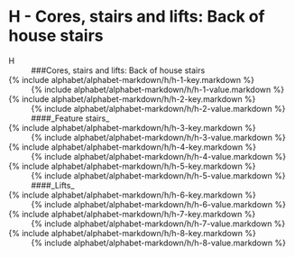 <div data-role="collapsible" data-inset="false">
	<h1>H - Cores, stairs and lifts: Back of house stairs</h1>

<dl>

<dt class="alphabet-table-key-two">
<div markdown="1" >
H
</div>
</dt>
<dd class="alphabet-table-value">
<div markdown="1">
###Cores, stairs and lifts: Back of house stairs
</div>
</dd>

<dt markdown="1">
{% include alphabet/alphabet-markdown/h/h-1-key.markdown %}
</dt>
<dd>
<div markdown="1">
{% include alphabet/alphabet-markdown/h/h-1-value.markdown %}
</div>
</dd>

<dt markdown="1">
{% include alphabet/alphabet-markdown/h/h-2-key.markdown %}
</dt>
<dd>
<div markdown="1">
{% include alphabet/alphabet-markdown/h/h-2-value.markdown %}
</div>
</dd>

<dt markdown="1">
</dt>
<dd markdown="1">
####_Feature stairs_
</dd>

<dt markdown="1">
{% include alphabet/alphabet-markdown/h/h-3-key.markdown %}
</dt>
<dd>
<div markdown="1">
{% include alphabet/alphabet-markdown/h/h-3-value.markdown %}
</div>
</dd>

<dt markdown="1">
{% include alphabet/alphabet-markdown/h/h-4-key.markdown %}
</dt>
<dd>
<div markdown="1">
{% include alphabet/alphabet-markdown/h/h-4-value.markdown %}
</div>
</dd>

<dt markdown="1">
{% include alphabet/alphabet-markdown/h/h-5-key.markdown %}
</dt>
<dd>
<div markdown="1">
{% include alphabet/alphabet-markdown/h/h-5-value.markdown %}
</div>
</dd>

<dt markdown="1">
</dt>
<dd markdown="1">
####_Lifts_
</dd>

<dt markdown="1">
{% include alphabet/alphabet-markdown/h/h-6-key.markdown %}
</dt>
<dd>
<div markdown="1">
{% include alphabet/alphabet-markdown/h/h-6-value.markdown %}
</div>
</dd>

<dt markdown="1">
{% include alphabet/alphabet-markdown/h/h-7-key.markdown %}
</dt>
<dd>
<div markdown="1">
{% include alphabet/alphabet-markdown/h/h-7-value.markdown %}
</div>
</dd>

<dt markdown="1">
{% include alphabet/alphabet-markdown/h/h-8-key.markdown %}
</dt>
<dd>
<div markdown="1">
{% include alphabet/alphabet-markdown/h/h-8-value.markdown %}
</div>
</dd>



</dl>

</div>